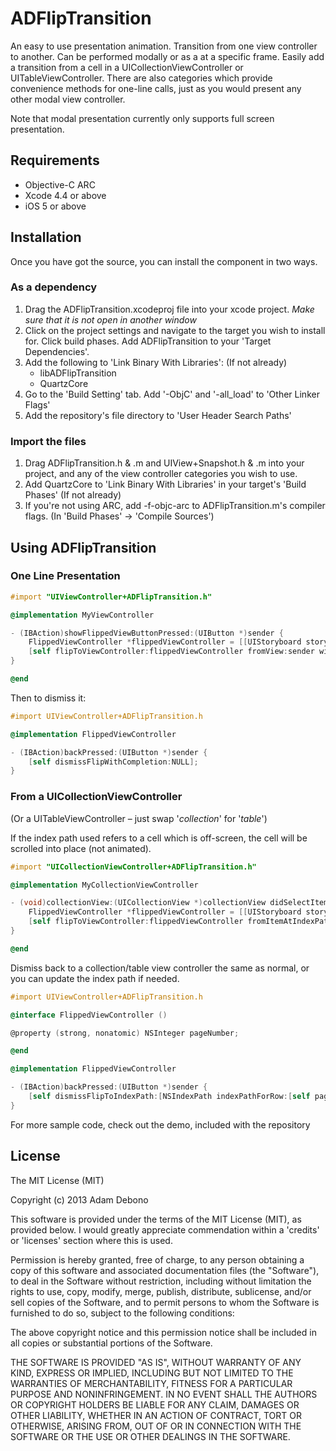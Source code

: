 # ADFlipTransition #

An easy to use presentation animation. Transition from one view controller to another. Can be performed modally or as a at a specific frame. Easily add a transition from a cell in a UICollectionViewController or UITableViewController. There are also categories which provide convenience methods for one-line calls, just as you would present any other modal view controller.

Note that modal presentation currently only supports full screen presentation.

## Requirements ##

- Objective-C ARC
- Xcode 4.4 or above
- iOS 5 or above

## Installation ##

Once you have got the source, you can install the component in two ways.

### As a dependency ###

1. Drag the ADFlipTransition.xcodeproj file into your xcode project. *Make sure that it is not open in another window*
2. Click on the project settings and navigate to the target you wish to install for. Click build phases. Add ADFlipTransition to your 'Target Dependencies'.
3. Add the following to 'Link Binary With Libraries': (If not already)
    - libADFlipTransition
	- QuartzCore
4. Go to the 'Build Setting' tab. Add '-ObjC' and '-all_load' to 'Other Linker Flags'
5. Add the repository's file directory to 'User Header Search Paths'


### Import the files ###

1. Drag ADFlipTransition.h & .m and UIView+Snapshot.h & .m into your project, and any of the view controller categories you wish to use.
2. Add QuartzCore to 'Link Binary With Libraries' in your target's 'Build Phases' (If not already)
3. If you're not using ARC, add -f-objc-arc to ADFlipTransition.m's compiler flags. (In 'Build Phases' -> 'Compile Sources')

## Using ADFlipTransition ##

### One Line Presentation ###

```objectivec
#import "UIViewController+ADFlipTransition.h"

@implementation MyViewController 

- (IBAction)showFlippedViewButtonPressed:(UIButton *)sender {
	FlippedViewController *flippedViewController = [[UIStoryboard storyboardWithName:@"MainStoryboard" bundle:nil] instantiateViewControllerWithIdentifier:@"flippedViewController"];
	[self flipToViewController:flippedViewController fromView:sender withCompletion:NULL];
}

@end
```

Then to dismiss it:

```objectivec
#import UIViewController+ADFlipTransition.h

@implementation FlippedViewController

- (IBAction)backPressed:(UIButton *)sender {
	[self dismissFlipWithCompletion:NULL];
}
```

### From a UICollectionViewController ###

(Or a UITableViewController – just swap '*collection*' for '*table*')

If the index path used refers to a cell which is off-screen, the cell will be scrolled into place (not animated).

```objectivec
#import "UICollectionViewController+ADFlipTransition.h"

@implementation MyCollectionViewController 

- (void)collectionView:(UICollectionView *)collectionView didSelectItemAtIndexPath:(NSIndexPath *)indexPath {
	FlippedViewController *flippedViewController = [[UIStoryboard storyboardWithName:@"MainStoryboard" bundle:nil] instantiateViewControllerWithIdentifier:@"flippedViewController"];
	[self flipToViewController:flippedViewController fromItemAtIndexPath:indexPath withCompletion:NULL];
}

@end
```

Dismiss back to a collection/table view controller the same as normal, or you can update the index path if needed.

```objectivec
#import UIViewController+ADFlipTransition.h

@interface FlippedViewController ()

@property (strong, nonatomic) NSInteger pageNumber;

@end

@implementation FlippedViewController

- (IBAction)backPressed:(UIButton *)sender {
	[self dismissFlipToIndexPath:[NSIndexPath indexPathForRow:[self pageNumber] inSection:0] withCompletion:NULL];
}
```

For more sample code, check out the demo, included with the repository

## License ##

The MIT License (MIT)

Copyright (c) 2013 Adam Debono

This software is provided under the terms of the MIT License (MIT), as provided below. I would greatly appreciate commendation within a 'credits' or 'licenses' section where this is used.

Permission is hereby granted, free of charge, to any person obtaining a copy of this software and associated documentation files (the "Software"), to deal in the Software without restriction, including without limitation the rights to use, copy, modify, merge, publish, distribute, sublicense, and/or sell copies of the Software, and to permit persons to whom the Software is furnished to do so, subject to the following conditions:

The above copyright notice and this permission notice shall be included in all copies or substantial portions of the Software.

THE SOFTWARE IS PROVIDED "AS IS", WITHOUT WARRANTY OF ANY KIND, EXPRESS OR IMPLIED, INCLUDING BUT NOT LIMITED TO THE WARRANTIES OF MERCHANTABILITY, FITNESS FOR A PARTICULAR PURPOSE AND NONINFRINGEMENT. IN NO EVENT SHALL THE AUTHORS OR COPYRIGHT HOLDERS BE LIABLE FOR ANY CLAIM, DAMAGES OR OTHER LIABILITY, WHETHER IN AN ACTION OF CONTRACT, TORT OR OTHERWISE, ARISING FROM, OUT OF OR IN CONNECTION WITH THE SOFTWARE OR THE USE OR OTHER DEALINGS IN THE SOFTWARE.